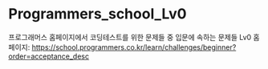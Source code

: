 # Programmers_school_Lv0

프로그래머스 홈페이지에서 코딩테스트를 위한 문제들 중 입문에 속하는 문제들 Lv0
홈페이지: https://school.programmers.co.kr/learn/challenges/beginner?order=acceptance_desc
